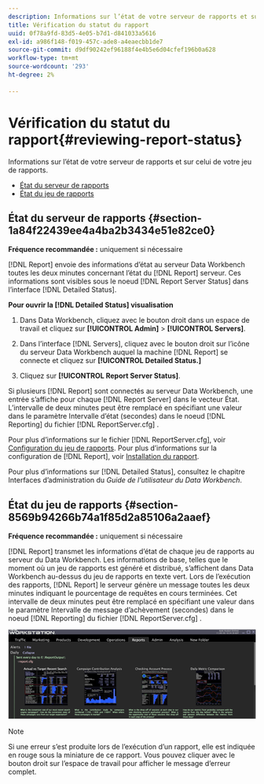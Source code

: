 ```yaml
---
description: Informations sur l’état de votre serveur de rapports et sur celui de votre jeu de rapports.
title: Vérification du statut du rapport
uuid: 0f78a9fd-83d5-4e05-b7d1-d841033a5616
exl-id: a986f148-f019-457c-ade8-a4eaecbb1de7
source-git-commit: d9df90242ef96188f4e4b5e6d04cfef196b0a628
workflow-type: tm+mt
source-wordcount: '293'
ht-degree: 2%

---
```


# Vérification du statut du rapport{#reviewing-report-status}

Informations sur l’état de votre serveur de rapports et sur celui de votre jeu de rapports.

* [État du serveur de rapports](../../../home/c-rpt-oview/c-admin-rpt/c-rev-rpt-st.md#section-1a84f22439ee4a4ba2b3434e51e82ce0)
* [État du jeu de rapports](../../../home/c-rpt-oview/c-admin-rpt/c-rev-rpt-st.md#section-8569b94266b74a1f85d2a85106a2aaef)

## État du serveur de rapports {#section-1a84f22439ee4a4ba2b3434e51e82ce0}

**Fréquence recommandée :** uniquement si nécessaire

[!DNL Report] envoie des informations d’état au serveur Data Workbench toutes les deux minutes concernant l’état du  [!DNL Report] serveur. Ces informations sont visibles sous le noeud [!DNL Report Server Status] dans l’interface [!DNL Detailed Status].

**Pour ouvrir la  [!DNL Detailed Status] visualisation**

1. Dans Data Workbench, cliquez avec le bouton droit dans un espace de travail et cliquez sur **[!UICONTROL Admin]** > **[!UICONTROL Servers]**.

1. Dans l’interface [!DNL Servers], cliquez avec le bouton droit sur l’icône du serveur Data Workbench auquel la machine [!DNL Report] se connecte et cliquez sur **[!UICONTROL Detailed Status.]**

1. Cliquez sur **[!UICONTROL Report Server Status]**.

Si plusieurs [!DNL Report] sont connectés au serveur Data Workbench, une entrée s’affiche pour chaque [!DNL Report Server] dans le vecteur État. L’intervalle de deux minutes peut être remplacé en spécifiant une valeur dans le paramètre Intervalle d’état (secondes) dans le noeud [!DNL Reporting] du fichier [!DNL ReportServer.cfg] .

Pour plus d’informations sur le fichier [!DNL ReportServer.cfg], voir [Configuration du jeu de rapports](../../../home/c-rpt-oview/c-work-rpt-sets/t-create-rpt-set/t-config-rpt-set/t-config-rpt-set.md#task-cfb2fd0c28bc48c2acdd582fe0d670d0). Pour plus d’informations sur la configuration de [!DNL Report], voir [Installation du rapport](../../../home/c-rpt-oview/c-inst-rpt/c-inst-rpt.md#concept-3b8696a5b7f04ebfaafec7ff55890d91).

Pour plus d’informations sur [!DNL Detailed Status], consultez le chapitre Interfaces d’administration du *Guide de l’utilisateur du Data Workbench*.

## État du jeu de rapports {#section-8569b94266b74a1f85d2a85106a2aaef}

**Fréquence recommandée :** uniquement si nécessaire

[!DNL Report] transmet les informations d’état de chaque jeu de rapports au serveur du Data Workbench. Les informations de base, telles que le moment où un jeu de rapports est généré et distribué, s’affichent dans Data Workbench au-dessus du jeu de rapports en texte vert. Lors de l’exécution des rapports, [!DNL Report] le serveur génère un message toutes les deux minutes indiquant le pourcentage de requêtes en cours terminées. Cet intervalle de deux minutes peut être remplacé en spécifiant une valeur dans le paramètre Intervalle de message d’achèvement (secondes) dans le noeud [!DNL Reporting] du fichier [!DNL ReportServer.cfg] .

![](assets/report_status.png)

>[!NOTE]
>
>Si une erreur s’est produite lors de l’exécution d’un rapport, elle est indiquée en rouge sous la miniature de ce rapport. Vous pouvez cliquer avec le bouton droit sur l’espace de travail pour afficher le message d’erreur complet.
